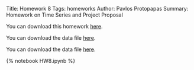 Title: Homework 8
Tags: homeworks
Author: Pavlos Protopapas
Summary: Homework on Time Series and Project Proposal


You can download this homework [here]({filename}/../../notebooks/HW8.ipynb).

You can download the data file [here]({filename}/../../files/hm8q1.txt).

You can download the data file [here]({filename}/../../files/lynx.txt).


{% notebook HW8.ipynb %}